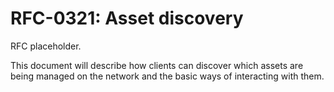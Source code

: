 # RFC-0321: Asset discovery

RFC placeholder.

This document will describe how clients can discover which assets are being managed on the network and the basic ways of
interacting with them.